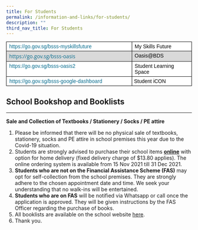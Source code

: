 ```yaml
---
title: For Students
permalink: /information-and-links/for-students/
description: ""
third_nav_title: For Students
---
```

<table style="margin: 0px; outline: 0px; padding: 0px; color: rgb(0, 0, 0); font-family: &quot;Open Sans&quot;, sans-serif; font-size: 14px; font-style: normal; font-variant-ligatures: normal; font-variant-caps: normal; font-weight: 400; letter-spacing: normal; orphans: 2; text-align: left; text-transform: none; white-space: normal; widows: 2; word-spacing: 0px; -webkit-text-stroke-width: 0px; background: rgb(255, 255, 255); text-decoration-thickness: initial; text-decoration-style: initial; text-decoration-color: initial; border-collapse: collapse; border: none;" cellpadding="0" cellspacing="0" border="1" class="MsoNormalTable">
  <tbody style="margin: 0px; outline: 0px; padding: 0px;">
    <tr style="margin: 0px; outline: 0px; padding: 0px;">
      <td style="margin: 0px; outline: 0px; padding: 0in 5.4pt; width: 313.95pt; border: 1pt solid windowtext;" valign="top" width="439">
        <p style="margin: 3pt 0in; outline: 0px; padding: 0px; line-height: normal;" class="MsoNormal"><span style="margin: 0px; outline: 0px; padding: 0px; font-size: 10.5pt; font-family: Arial, sans-serif;"><a style="margin: 0px; outline: 0px; padding: 0px; color: rgb(7, 108, 142); text-decoration: none;" target="_blank" href="https://go.gov.sg/bsss-myskillsfuture">https://go.gov.sg/bsss-myskillsfuture</a></span></p>
      </td>
      <td style="margin: 0px; outline: 0px; padding: 0in 5.4pt; width: 136.85pt; border-top: 1pt solid windowtext; border-right: 1pt solid windowtext; border-bottom: 1pt solid windowtext; border-image: initial; border-left: none;" valign="top" width="93">
        <p style="margin: 3pt 0in; outline: 0px; padding: 0px; line-height: normal;" class="MsoNormal"><span style="margin: 0px; outline: 0px; padding: 0px; font-size: 10.5pt; font-family: Arial, sans-serif;">My Skills Future</span></p>
      </td>
    </tr>
    <tr style="margin: 0px; outline: 0px; padding: 0px;">
      <td style="margin: 0px; outline: 0px; padding: 0in 5.4pt; width: 313.95pt; border-right: 1pt solid windowtext; border-bottom: 1pt solid windowtext; border-left: 1pt solid windowtext; border-image: initial; border-top: none; background: rgb(217, 217, 217);" valign="top" width="439">
        <p style="margin: 3pt 0in; outline: 0px; padding: 0px; line-height: normal;" class="MsoNormal"><a style="margin: 0px; outline: 0px; padding: 0px; color: rgb(7, 108, 142); text-decoration: none;" target="_blank" href="https://go.gov.sg/bsss-oasis">https://go.gov.sg/bsss-oasis</a><br style="margin: 0px; outline: 0px; padding: 0px;"></p>
      </td>
      <td style="margin: 0px; outline: 0px; padding: 0in 5.4pt; width: 136.85pt; border-top: none; border-left: none; border-bottom: 1pt solid windowtext; border-right: 1pt solid windowtext; background: rgb(217, 217, 217);" valign="top" width="93">
        <p style="margin: 3pt 0in; outline: 0px; padding: 0px; line-height: normal;" class="MsoNormal"><span style="margin: 0px; outline: 0px; padding: 0px; font-size: 10.5pt; font-family: Arial, sans-serif;">Oasis@BDS</span></p>
      </td>
    </tr>
    <tr style="margin: 0px; outline: 0px; padding: 0px;">
      <td style="margin: 0px; outline: 0px; padding: 0in 5.4pt; width: 313.95pt; border-right: 1pt solid windowtext; border-bottom: 1pt solid windowtext; border-left: 1pt solid windowtext; border-image: initial; border-top: none;" valign="top" width="439">
        <p style="margin: 3pt 0in; outline: 0px; padding: 0px; line-height: normal;" class="MsoNormal"><span style="margin: 0px; outline: 0px; padding: 0px; font-size: 10.5pt; font-family: Arial, sans-serif;"><a style="margin: 0px; outline: 0px; padding: 0px; color: rgb(7, 108, 142); text-decoration: none;" target="_blank" href="https://go.gov.sg/bsss-oasis2">https://go.gov.sg/bsss-oasis2</a></span></p>
      </td>
      <td style="margin: 0px; outline: 0px; padding: 0in 5.4pt; width: 136.85pt; border-top: none; border-left: none; border-bottom: 1pt solid windowtext; border-right: 1pt solid windowtext;" valign="top" width="93">
        <p style="margin: 3pt 0in; outline: 0px; padding: 0px; line-height: normal;" class="MsoNormal"><span style="margin: 0px; outline: 0px; padding: 0px; font-size: 10.5pt; font-family: Arial, sans-serif;">Student Learning Space</span></p>
      </td>
    </tr>
    <tr style="margin: 0px; outline: 0px; padding: 0px;">
      <td style="margin: 0px; outline: 0px; padding: 0in; border-right: 1pt solid windowtext; border-bottom: 1pt solid windowtext; border-left: 1pt solid windowtext; border-image: initial; border-top: none;">
        <p style="margin: 3pt 0in; outline: 0px; padding: 0px; line-height: normal;" class="MsoNormal"><span style="margin: 0px; outline: 0px; padding: 0px; font-size: 10.5pt; font-family: Arial, sans-serif;">&nbsp;&nbsp;<a style="margin: 0px; outline: 0px; padding: 0px; color: rgb(7, 108, 142); text-decoration: none;" target="_blank" href="https://go.gov.sg/bsss-google-dashboard">https://go.gov.sg/bsss-google-dashboard</a></span></p>
      </td>
      <td style="margin: 0px; outline: 0px; padding: 0in; border-top: none; border-left: none; border-bottom: 1pt solid windowtext; border-right: 1pt solid windowtext;">
        <p style="margin: 3pt 0in 3pt 4pt; outline: 0px; padding: 0px; line-height: normal;" class="MsoNormal"><font style="margin: 0px; outline: 0px; padding: 0px;" face="Arial, sans-serif">Student iCON</font></p>
      </td>
    </tr>
  </tbody>
</table>

## School Bookshop and Booklists
-----------------------------

**Sale and Collection of Textbooks / Stationery / Socks / PE attire**  

1.  Please be informed that there will be no physical sale of textbooks, stationery, socks and PE attire in school premises this year due to the Covid-19 situation.
2.  Students are strongly advised to purchase their school items&nbsp;[**online**](http://pacificbookstores.com/)&nbsp;with option for home delivery (fixed delivery charge of $13.80 applies). The online ordering system is available from 15 Nov 2021 till 31 Dec 2021.
3.  **Students who are not on the Financial Assistance Scheme (FAS)**&nbsp;may opt for self-collection from the school premises. They are strongly adhere to the chosen appointment date and time. We seek your understanding that no walk-ins will be entertained.
4.  **Students who are on FAS**&nbsp;will be notified via Whatsapp or call once the application is approved. They will be given instructions by the FAS Officer regarding the purchase of books.
5.  All booklists are available on the school website [here](/information-and-links/for-students/booklists-for-2022).
6.  Thank you.